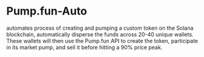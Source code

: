 # Pump.fun-Auto
automates process of creating and pumping a custom token on the Solana blockchain, automatically disperse the funds across 20-40 unique wallets. These wallets will then use the Pump.fun API to create the token, participate in its market pump, and sell it before hitting a 90% price peak.
